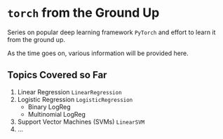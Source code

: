 # `torch` from the Ground Up

Series on popular deep learning framework `PyTorch` and effort to learn it from the ground up.

As the time goes on, various information will be provided here.

## Topics Covered so Far
1. Linear Regression `LinearRegression`
2. Logistic Regression `LogisticRegression`
   - Binary LogReg
   - Multinomial LogReg
3. Support Vector Machines (SVMs) `LinearSVM`
4. ...
